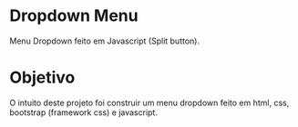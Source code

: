 # Dropdown Menu
Menu Dropdown feito em Javascript (Split button).

<h1>Objetivo</h1>
<p>O intuito deste projeto foi construir um menu dropdown feito em html, css, bootstrap (framework css) e javascript.</p>
